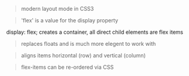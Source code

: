 > modern layout mode in CSS3

> 'flex' is a value for the display property

display: flex; creates a container, all direct child elements are flex items

> replaces floats and is much more elegent to work with

> aligns items horizontal (row) and vertical (column)

> flex-items can be re-ordered via CSS
